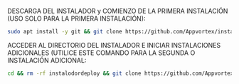 DESCARGA DEL INSTALADOR y COMIENZO DE LA PRIMERA INSTALACIÓN (USO SOLO PARA LA PRIMERA INSTALACIÓN):
```bash
sudo apt install -y git && git clone https://github.com/Appvortex/instaladordeploy.git && sudo chmod -R 777 instalodordeploy && cd instalodordeploy&& sudo ./install_primaria
```

ACCEDER AL DIRECTORIO DEL INSTALADOR E INICIAR INSTALACIONES ADICIONALES (UTILICE ESTE COMANDO PARA LA SEGUNDA O INSTALACIÓN ADICIONAL:
```bash
cd && rm -rf instalodordeploy && git clone https://github.com/Appvortex/instaladordeploy.git && sudo chmod -R 777 instalodordeploy1 && cd instalodordeploy && sudo ./install_instancia
```

